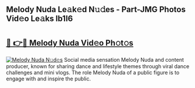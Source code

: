 ## Melody Nuda Le𝚊k𝚎d N𝚞𝚍es - Part-JMG Photos Vid𝚎o Le𝚊ks lb1I6

# <h2><a href="http://fbg25m.evod.top/?m=Melody+Nuda">🔗 👉🔴 Melody Nuda Vid𝚎o Ph𝚘t𝚘s</a></h2>

[![Melody Nuda N𝚞d𝚎s](https://i.imgur.com/8V9OHl7.gif)](http://fbg25m.evod.top/?m=Melody+Nuda)
Social media sensation Melody Nuda and content producer, known for sharing dance and lifestyle themes through viral dance challenges and mini vlogs. The role Melody Nuda of a public figure is to engage with and inspire the public. 
